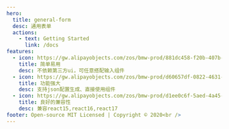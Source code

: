 ```yaml
---
hero:
  title: general-form
  desc: 通用表单
  actions:
    - text: Getting Started
      link: /docs
features:
  - icon: https://gw.alipayobjects.com/zos/bmw-prod/881dc458-f20b-407b-947a-95104b5ec82b/k79dm8ih_w144_h144.png
    title: 简单易用
    desc: 不依赖第三方ui，可任意搭配输入组件
  - icon: https://gw.alipayobjects.com/zos/bmw-prod/d60657df-0822-4631-9d7c-e7a869c2f21c/k79dmz3q_w126_h126.png
    title: 功能强大
    desc: 支持json配置生成、直接使用组件
  - icon: https://gw.alipayobjects.com/zos/bmw-prod/d1ee0c6f-5aed-4a45-a507-339a4bfe076c/k7bjsocq_w144_h144.png
    title: 良好的兼容性
    desc: 兼容react15,react16,react17
footer: Open-source MIT Licensed | Copyright © 2020<br />
---
```

